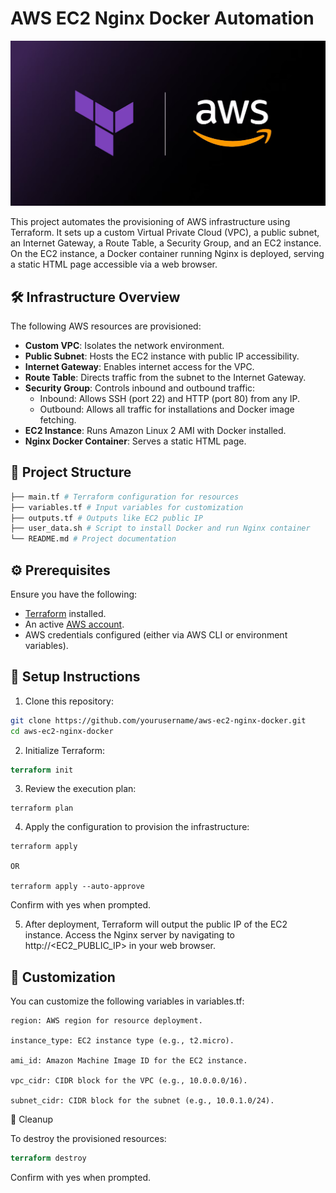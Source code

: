# AWS EC2 Nginx Docker Automation

![Intro](imgs/terraform_aws.png)

This project automates the provisioning of AWS infrastructure using Terraform. It sets up a custom Virtual Private Cloud (VPC), a public subnet, an Internet Gateway, a Route Table, a Security Group, and an EC2 instance. On the EC2 instance, a Docker container running Nginx is deployed, serving a static HTML page accessible via a web browser.

## 🛠️ Infrastructure Overview

The following AWS resources are provisioned:

- **Custom VPC**: Isolates the network environment.
- **Public Subnet**: Hosts the EC2 instance with public IP accessibility.
- **Internet Gateway**: Enables internet access for the VPC.
- **Route Table**: Directs traffic from the subnet to the Internet Gateway.
- **Security Group**: Controls inbound and outbound traffic:
  - Inbound: Allows SSH (port 22) and HTTP (port 80) from any IP.
  - Outbound: Allows all traffic for installations and Docker image fetching.
- **EC2 Instance**: Runs Amazon Linux 2 AMI with Docker installed.
- **Nginx Docker Container**: Serves a static HTML page.

## 📁 Project Structure

```bash
├── main.tf # Terraform configuration for resources 
├── variables.tf # Input variables for customization 
├── outputs.tf # Outputs like EC2 public IP 
├── user_data.sh # Script to install Docker and run Nginx container 
└── README.md # Project documentation
```


## ⚙️ Prerequisites

Ensure you have the following:

- [Terraform](https://www.terraform.io/downloads.html) installed.
- An active [AWS account](https://aws.amazon.com/).
- AWS credentials configured (either via AWS CLI or environment variables).

## 📝 Setup Instructions

1) Clone this repository:

```bash
git clone https://github.com/yourusername/aws-ec2-nginx-docker.git
cd aws-ec2-nginx-docker
```
2) Initialize Terraform:
```terraform
terraform init
```

3) Review the execution plan:

```
terraform plan
```

4) Apply the configuration to provision the infrastructure:
```
terraform apply

OR 

terraform apply --auto-approve 
```
Confirm with yes when prompted.

5) After deployment, Terraform will output the public IP of the EC2 instance. Access the Nginx server by navigating to http://<EC2_PUBLIC_IP> in your web browser.

## 🔧 Customization

You can customize the following variables in variables.tf:

    region: AWS region for resource deployment.

    instance_type: EC2 instance type (e.g., t2.micro).

    ami_id: Amazon Machine Image ID for the EC2 instance.

    vpc_cidr: CIDR block for the VPC (e.g., 10.0.0.0/16).

    subnet_cidr: CIDR block for the subnet (e.g., 10.0.1.0/24).

🧹 Cleanup

To destroy the provisioned resources:
```terraform
terraform destroy
```
Confirm with yes when prompted.